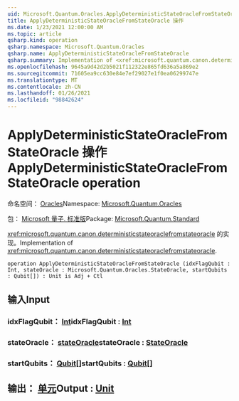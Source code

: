 ```yaml
---
uid: Microsoft.Quantum.Oracles.ApplyDeterministicStateOracleFromStateOracle
title: ApplyDeterministicStateOracleFromStateOracle 操作
ms.date: 1/23/2021 12:00:00 AM
ms.topic: article
qsharp.kind: operation
qsharp.namespace: Microsoft.Quantum.Oracles
qsharp.name: ApplyDeterministicStateOracleFromStateOracle
qsharp.summary: Implementation of <xref:microsoft.quantum.canon.deterministicstateoraclefromstateoracle>.
ms.openlocfilehash: 9645a9d42d2b5021f112322e865fd636a5a869e2
ms.sourcegitcommit: 71605ea9cc630e84e7ef29027e1f0ea06299747e
ms.translationtype: MT
ms.contentlocale: zh-CN
ms.lasthandoff: 01/26/2021
ms.locfileid: "98842624"
---
```

# <a name="applydeterministicstateoraclefromstateoracle-operation"></a><span data-ttu-id="c3079-102">ApplyDeterministicStateOracleFromStateOracle 操作</span><span class="sxs-lookup"><span data-stu-id="c3079-102">ApplyDeterministicStateOracleFromStateOracle operation</span></span>

<span data-ttu-id="c3079-103">命名空间： [Oracles](xref:Microsoft.Quantum.Oracles)</span><span class="sxs-lookup"><span data-stu-id="c3079-103">Namespace: [Microsoft.Quantum.Oracles](xref:Microsoft.Quantum.Oracles)</span></span>

<span data-ttu-id="c3079-104">包： [Microsoft 量子. 标准版](https://nuget.org/packages/Microsoft.Quantum.Standard)</span><span class="sxs-lookup"><span data-stu-id="c3079-104">Package: [Microsoft.Quantum.Standard](https://nuget.org/packages/Microsoft.Quantum.Standard)</span></span>


<span data-ttu-id="c3079-105"><xref:microsoft.quantum.canon.deterministicstateoraclefromstateoracle> 的实现。</span><span class="sxs-lookup"><span data-stu-id="c3079-105">Implementation of <xref:microsoft.quantum.canon.deterministicstateoraclefromstateoracle>.</span></span>

```qsharp
operation ApplyDeterministicStateOracleFromStateOracle (idxFlagQubit : Int, stateOracle : Microsoft.Quantum.Oracles.StateOracle, startQubits : Qubit[]) : Unit is Adj + Ctl
```


## <a name="input"></a><span data-ttu-id="c3079-106">输入</span><span class="sxs-lookup"><span data-stu-id="c3079-106">Input</span></span>

### <a name="idxflagqubit--int"></a><span data-ttu-id="c3079-107">idxFlagQubit： [Int](xref:microsoft.quantum.lang-ref.int)</span><span class="sxs-lookup"><span data-stu-id="c3079-107">idxFlagQubit : [Int](xref:microsoft.quantum.lang-ref.int)</span></span>




### <a name="stateoracle--stateoracle"></a><span data-ttu-id="c3079-108">stateOracle： [stateOracle](xref:Microsoft.Quantum.Oracles.StateOracle)</span><span class="sxs-lookup"><span data-stu-id="c3079-108">stateOracle : [StateOracle](xref:Microsoft.Quantum.Oracles.StateOracle)</span></span>




### <a name="startqubits--qubit"></a><span data-ttu-id="c3079-109">startQubits： [Qubit](xref:microsoft.quantum.lang-ref.qubit)[]</span><span class="sxs-lookup"><span data-stu-id="c3079-109">startQubits : [Qubit](xref:microsoft.quantum.lang-ref.qubit)[]</span></span>





## <a name="output--unit"></a><span data-ttu-id="c3079-110">输出： [单元](xref:microsoft.quantum.lang-ref.unit)</span><span class="sxs-lookup"><span data-stu-id="c3079-110">Output : [Unit](xref:microsoft.quantum.lang-ref.unit)</span></span>

